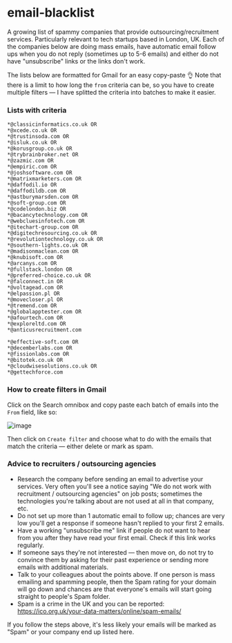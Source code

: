 # email-blacklist
A growing list of spammy companies that provide outsourcing/recruitment services. Particularly relevant to tech startups based in London, UK. Each of the companies below are doing mass emails, have automatic email follow ups when you do not reply (sometimes up to 5-6 emails) and either do not have "unsubscribe" links or the links don't work.

The lists below are formatted for Gmail for an easy copy-paste 👌 Note that there is a limit to how long the `from` criteria can be, so you have to create multiple filters — I have splitted the criteria into batches to make it easier.

### Lists with criteria

```
*@classicinformatics.co.uk OR
*@xcede.co.uk OR
*@trustinsoda.com OR
*@isluk.co.uk OR
*@korusgroup.co.uk OR
*@trybrainbroker.net OR
*@zazmic.com OR
*@empiric.com OR
*@joshsoftware.com OR
*@matrixmarketers.com OR
*@daffodil.io OR
*@daffodildb.com OR
*@astburymarsden.com OR
*@soft-group.com OR
*@codelondon.biz OR
*@bacancytechnology.com OR
*@webcluesinfotech.com OR
*@itechart-group.com OR
*@digitechresourcing.co.uk OR
*@revolutiontechnology.co.uk OR
*@southern-lights.co.uk OR
*@madisonmaclean.com OR
*@knubisoft.com OR
*@arcanys.com OR
*@fullstack.london OR
*@preferred-choice.co.uk OR
*@falconnect.in OR
*@voltagead.com OR
*@elpassion.pl OR
*@movecloser.pl OR
*@tremend.com OR
*@globalapptester.com OR
*@afourtech.com OR
*@exploreltd.com OR
*@anticusrecruitment.com
```

```
*@effective-soft.com OR
*@decemberlabs.com OR
*@fissionlabs.com OR
*@bitotek.co.uk OR
*@cloudwisesolutions.co.uk OR
*@gettechforce.com
```

### How to create filters in Gmail

Click on the Search omnibox and copy paste each batch of emails into the `From` field, like so:

![image](https://i.imgur.com/sZTxWB9.png)

Then click on `Create filter` and choose what to do with the emails that match the criteria — either delete or mark as spam.

### Advice to recruiters / outsourcing agencies

- Research the company before sending an email to advertise your services. Very often you'll see a notice saying "We do not work with recruitment / outsourcing agencies" on job posts; sometimes the technologies you're talking about are not used at all in that company, etc.
- Do not set up more than 1 automatic email to follow up; chances are very low you'll get a response if someone hasn't replied to your first 2 emails.
- Have a working "unsubscribe me" link if people do not want to hear from you after they have read your first email. Check if this link works regularly.
- If someone says they're not interested — then move on, do not try to convince them by asking for their past experience or sending more emails with additional materials.
- Talk to your colleagues about the points above. If one person is mass emailing and spamming people, then the Spam rating for your domain will go down and chances are that everyone's emails will start going straight to people's Spam folder.
- Spam is a crime in the UK and you can be reported: https://ico.org.uk/your-data-matters/online/spam-emails/

If you follow the steps above, it's less likely your emails will be marked as "Spam" or your company end up listed here.
